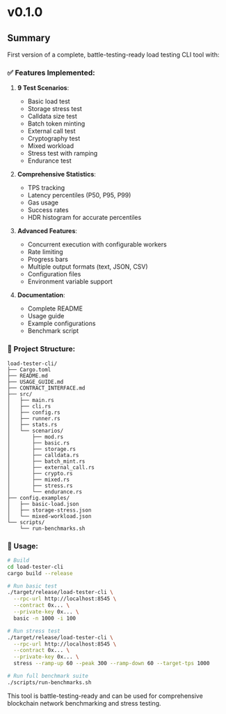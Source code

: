 # v0.1.0

## Summary

First version of a complete, battle-testing-ready load testing CLI tool with:

### ✅ Features Implemented:

1. **9 Test Scenarios**:
   - Basic load test
   - Storage stress test
   - Calldata size test
   - Batch token minting
   - External call test
   - Cryptography test
   - Mixed workload
   - Stress test with ramping
   - Endurance test

2. **Comprehensive Statistics**:
   - TPS tracking
   - Latency percentiles (P50, P95, P99)
   - Gas usage
   - Success rates
   - HDR histogram for accurate percentiles

3. **Advanced Features**:
   - Concurrent execution with configurable workers
   - Rate limiting
   - Progress bars
   - Multiple output formats (text, JSON, CSV)
   - Configuration files
   - Environment variable support

4. **Documentation**:
   - Complete README
   - Usage guide
   - Example configurations
   - Benchmark script

### 📁 Project Structure:
```
load-tester-cli/
├── Cargo.toml
├── README.md
├── USAGE_GUIDE.md
├── CONTRACT_INTERFACE.md
├── src/
│   ├── main.rs
│   ├── cli.rs
│   ├── config.rs
│   ├── runner.rs
│   ├── stats.rs
│   └── scenarios/
│       ├── mod.rs
│       ├── basic.rs
│       ├── storage.rs
│       ├── calldata.rs
│       ├── batch_mint.rs
│       ├── external_call.rs
│       ├── crypto.rs
│       ├── mixed.rs
│       ├── stress.rs
│       └── endurance.rs
├── config.examples/
│   ├── basic-load.json
│   ├── storage-stress.json
│   └── mixed-workload.json
└── scripts/
    └── run-benchmarks.sh
```

### 🚀 Usage:

```bash
# Build
cd load-tester-cli
cargo build --release

# Run basic test
./target/release/load-tester-cli \
  --rpc-url http://localhost:8545 \
  --contract 0x... \
  --private-key 0x... \
  basic -n 1000 -i 100

# Run stress test
./target/release/load-tester-cli \
  --rpc-url http://localhost:8545 \
  --contract 0x... \
  --private-key 0x... \
  stress --ramp-up 60 --peak 300 --ramp-down 60 --target-tps 1000

# Run full benchmark suite
./scripts/run-benchmarks.sh
```

This tool is battle-testing-ready and can be used for comprehensive blockchain network benchmarking and stress testing.
